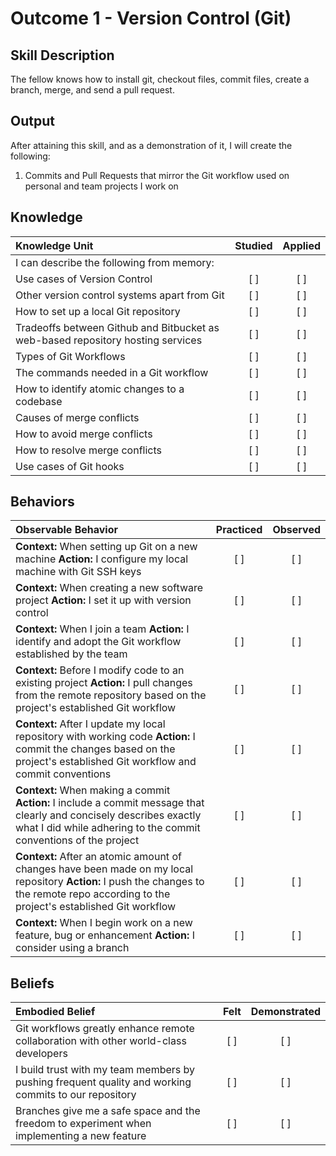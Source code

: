# Outcome 1 - Version Control (Git)

Skill Description
----------
The fellow knows how to install git, checkout files, commit files, create a branch, merge, and send a pull request.


Output
----------

After attaining this skill, and as a demonstration of it, I will create the following:

1. Commits and Pull Requests that mirror the Git workflow used on personal and team projects I work on


## Knowledge

| Knowledge Unit   |      Studied      | Applied |
|:-------------|:------------------:|:--------:|
| I can describe the following from memory: | | |
| Use cases of Version Control | [ ] | [ ] |
| Other version control systems apart from Git | [ ] | [ ] |
| How to set up a local Git repository | [ ] | [ ] |
| Tradeoffs between Github and Bitbucket as web-based repository hosting services | [ ] | [ ] |
| Types of Git Workflows | [ ] | [ ] |
| The commands needed in a Git workflow | [ ] | [ ] |
| How to identify atomic changes to a codebase | [ ] | [ ] |
| Causes of merge conflicts | [ ] | [ ] |
| How to avoid merge conflicts | [ ] | [ ] |
| How to resolve merge conflicts | [ ] | [ ] |
| Use cases of Git hooks | [ ] | [ ] |

## Behaviors

| Observable Behavior   |      Practiced      | Observed |
|:-------------|:------------------:|:--------:|
| **Context:** When setting up Git on a new machine **Action:** I configure my local machine with Git SSH keys | [ ] | [ ] |
| **Context:** When creating a new software project **Action:** I set it up with version control | [ ] | [ ] |
| **Context:** When I join a team **Action:** I identify and adopt the Git workflow established by the team | [ ] | [ ] |
| **Context:** Before I modify code to an existing project **Action:** I pull changes from the remote repository based on the project's established Git workflow | [ ] | [ ] |
| **Context:** After I update my local repository with working code **Action:** I commit the changes based on the project's established Git workflow and commit conventions | [ ] | [ ] |
| **Context:** When making a commit **Action:** I include a commit message that clearly and concisely describes exactly what I did while adhering to the commit conventions of the project | [ ] | [ ] |
| **Context:** After an atomic amount of changes have been made on my local repository  **Action:** I push the changes to the remote repo according to the project's established Git workflow | [ ] | [ ] |
| **Context:** When I begin work on a new feature, bug or enhancement **Action:** I consider using a branch | [ ] | [ ] |


## Beliefs

| Embodied Belief   |      Felt      | Demonstrated |
|:-------------|:------------------:|:--------:|
| Git workflows greatly enhance remote collaboration with other world-class developers  | [ ] | [ ] |
| I build trust with my team members by pushing frequent quality and working commits to our repository | [ ] | [ ] |
| Branches give me a safe space and the freedom to experiment when implementing a new feature | [ ] | [ ] |
